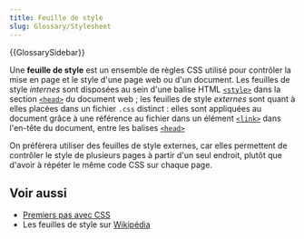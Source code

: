 ```yaml
---
title: Feuille de style
slug: Glossary/Stylesheet
---
```


{{GlossarySidebar}}

Une **feuille de style** est un ensemble de règles CSS utilisé pour contrôler la mise en page et le style d'une page web ou d'un document. Les feuilles de style _internes_ sont disposées au sein d'une balise HTML [`<style>`](/fr/docs/Web/HTML/Element/style) dans la section [`<head>`](/fr/docs/Web/HTML/Element/head) du document web ; les feuilles de style _externes_ sont quant à elles placées dans un fichier `.css` distinct : elles sont appliquées au document grâce à une référence au fichier dans un élément [`<link>`](/fr/docs/Web/HTML/Element/link) dans l'en-tête du document, entre les balises [`<head>`](/fr/docs/Web/HTML/Element/head)

On préfèrera utiliser des feuilles de style externes, car elles permettent de contrôler le style de plusieurs pages à partir d'un seul endroit, plutôt que d'avoir à répéter le même code CSS sur chaque page.

## Voir aussi

- [Premiers pas avec CSS](/fr/docs/Learn/CSS/First_steps)
- Les feuilles de style sur [Wikipédia](https://fr.wikipedia.org/wiki/Feuille_de_style)

